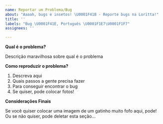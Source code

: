 ```yaml
---
name: Reportar um Problema/Bug
about: "Aaaah, bugs e insetos! \U0001F41B - Reporte bugs na Loritta!"
title: ''
labels: "Bug \U0001F41E, Português \U0001F1E7\U0001F1F7"
assignees: ''

---
```


<!-- Lembre-se, aqui serve para reportar problemas na Loritta! -->
<!-- Se você precisa de ajuda com a Loritta, visite o nosso servidor de suporte! https://loritta.website/br/support -->

**Qual é o problema?**

Descrição maravilhosa sobre qual é o problema

**Como reproduzir o problema?**

1. Descreva aqui
2. Quais passos a gente precisa fazer
3. Para conseguir encontrar o bug
4. Se quiser, pode colocar fotos!

**Considerações Finais**

Se você quiser colocar uma imagem de um gatinho muito fofo aqui, pode! Ou se não quiser, pode deletar esta seção...
